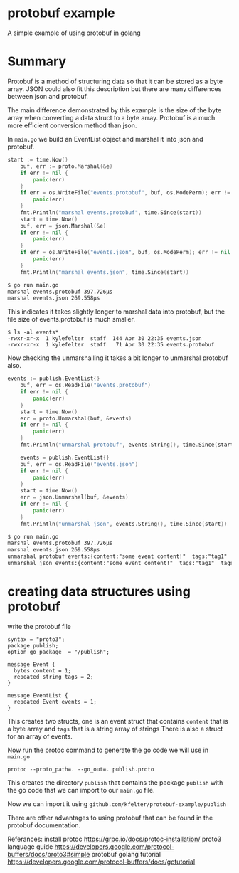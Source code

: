# protobuf example
A simple example of using protobuf in golang

# Summary
Protobuf is a method of structuring data so that it can be stored as a byte array.
JSON could also fit this description but there are many differences between json and protobuf.

The main difference demonstrated by this example is the size of the byte array when converting a data struct to a byte array.
Protobuf is a much more efficient conversion method than json.

In `main.go` we build an EventList object and marshal it into json and protobuf. 
```go
start := time.Now()
	buf, err := proto.Marshal(&e)
	if err != nil {
		panic(err)
	}
	if err = os.WriteFile("events.protobuf", buf, os.ModePerm); err != nil {
		panic(err)
	}
	fmt.Println("marshal events.protobuf", time.Since(start))
	start = time.Now()
	buf, err = json.Marshal(&e)
	if err != nil {
		panic(err)
	}
	if err = os.WriteFile("events.json", buf, os.ModePerm); err != nil {
		panic(err)
	}
	fmt.Println("marshal events.json", time.Since(start))
```
```txt
$ go run main.go
marshal events.protobuf 397.726µs
marshal events.json 269.558µs
```

This indicates it takes slightly longer to marshal data into protobuf, but the file size of events.protobuf is much smaller.
```
$ ls -al events*
-rwxr-xr-x  1 kylefelter  staff  144 Apr 30 22:35 events.json
-rwxr-xr-x  1 kylefelter  staff   71 Apr 30 22:35 events.protobuf
```

Now checking the unmarshalling it takes a bit longer to unmarshal protobuf also.
```go
events := publish.EventList{}
	buf, err = os.ReadFile("events.protobuf")
	if err != nil {
		panic(err)
	}
	start = time.Now()
	err = proto.Unmarshal(buf, &events)
	if err != nil {
		panic(err)
	}
	fmt.Println("unmarshal protobuf", events.String(), time.Since(start))

	events = publish.EventList{}
	buf, err = os.ReadFile("events.json")
	if err != nil {
		panic(err)
	}
	start = time.Now()
	err = json.Unmarshal(buf, &events)
	if err != nil {
		panic(err)
	}
	fmt.Println("unmarshal json", events.String(), time.Since(start))
```
```txt
$ go run main.go
marshal events.protobuf 397.726µs
marshal events.json 269.558µs
unmarshal protobuf events:{content:"some event content!"  tags:"tag1"  tags:"tag2"}  events:{content:"some event content2!"  tags:"tag3"  tags:"tag4"} 98.805µs
unmarshal json events:{content:"some event content!"  tags:"tag1"  tags:"tag2"}  events:{content:"some event content2!"  tags:"tag3"  tags:"tag4"} 40.391µs
```

# creating data structures using protobuf
write the protobuf file
```proto3
syntax = "proto3";
package publish;
option go_package  = "/publish";

message Event {
  bytes content = 1;
  repeated string tags = 2;
}

message EventList {
  repeated Event events = 1;
}
```

This creates two structs, one is an event struct that contains `content` that is a byte array and `tags` that is a string array of strings
There is also a struct for an array of events.

Now run the protoc command to generate the go code we will use in `main.go`
```
protoc --proto_path=. --go_out=. publish.proto
```
This creates the directory `publish` that contains the package `publish` with the go code that we can import to our `main.go` file.

Now we can import it using `github.com/kfelter/protobuf-example/publish`

There are other advantages to using protobuf that can be found in the protobuf documentation.

Referances:
install protoc           https://grpc.io/docs/protoc-installation/
proto3 language guide    https://developers.google.com/protocol-buffers/docs/proto3#simple
protobuf golang tutorial https://developers.google.com/protocol-buffers/docs/gotutorial

